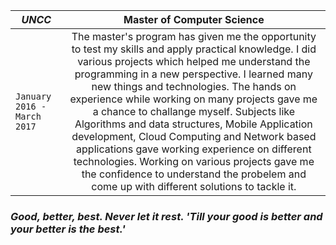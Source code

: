 | _*UNCC*_ | Master of Computer Science |
| ------------- |:-------------:| 
| `January 2016 - March 2017` | The master's program has given me the opportunity to test my skills and apply practical knowledge. I did various projects which helped me understand the programming in a new perspective. I learned many new things and technologies. The hands on experience while working on many projects gave me a chance to challange myself. Subjects like Algorithms and data structures, Mobile Application development, Cloud Computing and Network based applications gave working experience on different technologies. Working on various projects gave me the confidence to understand the probelem and come up with different solutions to tackle it. |

### _*Good, better, best. Never let it rest. 'Till your good is better and your better is the best.'*_
